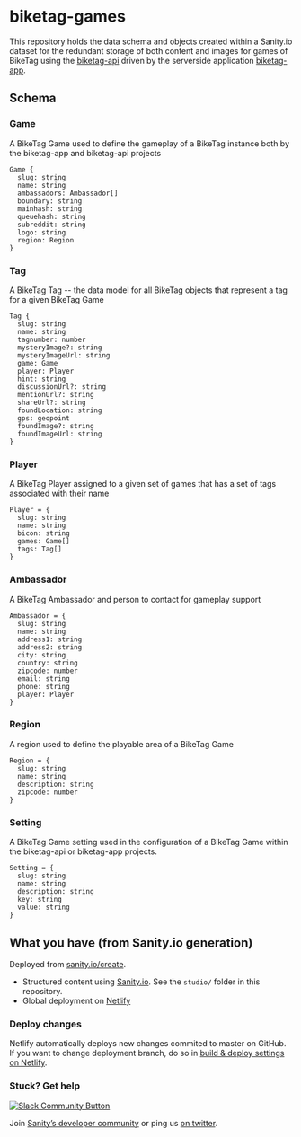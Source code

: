 # biketag-games

This repository holds the data schema and objects created within a Sanity.io dataset for the redundant storage of both content and images for games of BikeTag using the [biketag-api](https://npmjs.com/package/biketag) driven by the serverside application [biketag-app](https://npmjs.com/package/biketag-app).

## Schema

### Game
A BikeTag Game used to define the gameplay of a BikeTag instance both by the biketag-app and biketag-api projects
```
Game {
  slug: string
  name: string
  ambassadors: Ambassador[]
  boundary: string
  mainhash: string
  queuehash: string
  subreddit: string
  logo: string
  region: Region
}
```

### Tag
A BikeTag Tag -- the data model for all BikeTag objects that represent a tag for a given BikeTag Game
```
Tag {
  slug: string
  name: string
  tagnumber: number
  mysteryImage?: string
  mysteryImageUrl: string
  game: Game
  player: Player
  hint: string
  discussionUrl?: string
  mentionUrl?: string
  shareUrl?: string
  foundLocation: string
  gps: geopoint
  foundImage?: string
  foundImageUrl: string
}
```

### Player
A BikeTag Player assigned to a given set of games that has a set of tags associated with their name
```
Player = {
  slug: string
  name: string
  bicon: string
  games: Game[]
  tags: Tag[]
}
```

### Ambassador
A BikeTag Ambassador and person to contact for gameplay support
```
Ambassador = {
  slug: string
  name: string
  address1: string
  address2: string
  city: string
  country: string
  zipcode: number
  email: string
  phone: string
  player: Player
}
```

### Region
A region used to define the playable area of a BikeTag Game
```
Region = {
  slug: string
  name: string
  description: string
  zipcode: number
}
```

### Setting
A BikeTag Game setting used in the configuration of a BikeTag Game within the biketag-api or biketag-app projects.
```
Setting = {
  slug: string
  name: string
  description: string
  key: string
  value: string
}
```

## What you have (from Sanity.io generation)
Deployed from [sanity.io/create](https://www.sanity.io/create/?template=sanity-io%2Fsanity-template-translation-examples).

- Structured content using [Sanity.io](https://www.sanity.io). See the `studio/` folder in this repository.
- Global deployment on [Netlify](https://netlify.com)

### Deploy changes

Netlify automatically deploys new changes commited to master on GitHub. If you want to change deployment branch, do so in [build & deploy settings on Netlify](https://www.netlify.com/docs/continuous-deployment/#branches-deploys).

### Stuck? Get help

[![Slack Community Button](https://slack.sanity.io/badge.svg)](https://slack.sanity.io/)

Join [Sanity’s developer community](https://slack.sanity.io) or ping us [on twitter](https://twitter.com/sanity_io).
